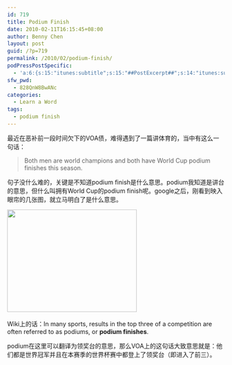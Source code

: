 ```yaml
---
id: 719
title: Podium Finish
date: 2010-02-11T16:15:45+08:00
author: Benny Chen
layout: post
guid: /?p=719
permalink: /2010/02/podium-finish/
podPressPostSpecific:
  - 'a:6:{s:15:"itunes:subtitle";s:15:"##PostExcerpt##";s:14:"itunes:summary";s:15:"##PostExcerpt##";s:15:"itunes:keywords";s:17:"##WordPressCats##";s:13:"itunes:author";s:10:"##Global##";s:15:"itunes:explicit";s:7:"Default";s:12:"itunes:block";s:7:"Default";}'
sfw_pwd:
  - 828QnW8BwANc
categories:
  - Learn a Word
tags:
  - podium finish
---
```

最近在恶补前一段时间欠下的VOA债，难得遇到了一篇讲体育的，当中有这么一句话：

> Both men are world champions and both have World Cup podium finishes this season.

句子没什么难的，关键是不知道podium finish是什么意思。podium我知道是讲台的意思，但什么叫拥有World Cup的podium finish呢。google之后，刚看到映入眼帘的几张图，就立马明白了是什么意思。

<a href="/wp-content/uploads/2010/02/on-the-podium.jpg" class="highslide-image" onclick="return hs.expand(this);"><img class="aligncenter size-medium wp-image-720" title="podium finish" src="/wp-content/uploads/2010/02/on-the-podium-300x237.jpg" alt="" width="300" height="237" srcset="/wp-content/uploads/2010/02/on-the-podium-300x237.jpg 300w, /wp-content/uploads/2010/02/on-the-podium-379x300.jpg 379w, /wp-content/uploads/2010/02/on-the-podium.jpg 1000w" sizes="(max-width: 300px) 100vw, 300px" /></a>

Wiki上的话：In many sports, results in the top three of a competition are often referred to as podiums, or **podium finishes**.

podium在这里可以翻译为领奖台的意思，那么VOA上的这句话大致意思就是：他们都是世界冠军并且在本赛季的世界杯赛中都登上了领奖台（即进入了前三）。